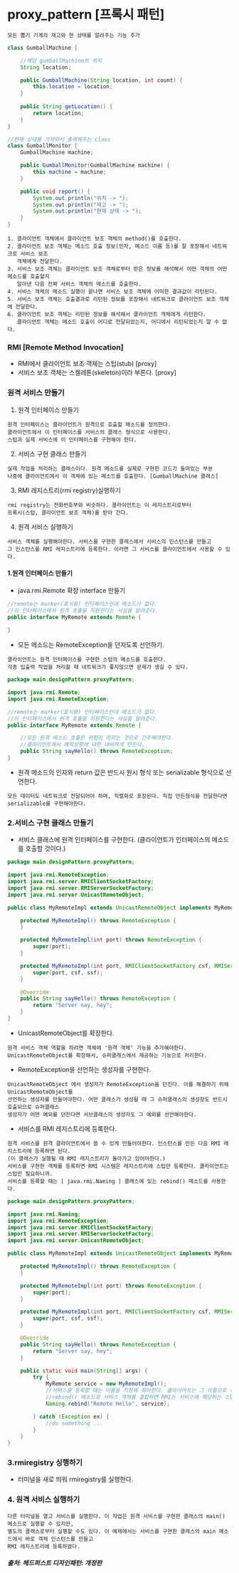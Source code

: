 # proxy_pattern [프록시 패턴]

```
모든 뽑기 기계의 재고와 현 상태를 알려주는 기능 추가
```

```java
class GumballMachine {

    //해당 gumballMachine의 위치
    String location;

    public GumballMachine(String location, int count) {
        this.location = location;
    }
    
    public String getLocation() {
        return location;
    }
}

//현재 상태를 가져와서 출력해주는 class
class GumballMonitor {
    GumballMachine machine;

    public GumballMonitor(GumballMachine machine) {
        this.machine = machine;
    }

    public void report() {
        System.out.println("위치 -> ");
        System.out.println("재고 -> ");
        System.out.println("현재 상태 -> ");
    }
}
```


```
1. 클라이언트 객체에서 클라이언트 보조 객체의 method()를 호출한다.    
2. 클라이언트 보조 객체는 메소드 호출 정보(인자, 메소드 이름 등)를 잘 포장해서 네트워크로 서비스 보조     
   객체에게 전달한다.
3. 서비스 보조 객체는 클라이언트 보조 객체로부터 받은 정보를 해석해서 어떤 객체의 어떤 메소드를 호출할지    
   알아낸 다음 진짜 서비스 객체의 메소드를 호출한다.
4. 서비스 객체의 메소드 실행이 끝나면 서비스 보조 객체에 어떠한 결과값이 리턴된다.
5. 서비스 보조 객체는 호출결과로 리턴된 정보를 포장해서 네트워크로 클라이언트 보조 객체에 전달한다.
6. 클라이언트 보조 객체는 리턴된 정보를 해석해서 클라이언트 객체에게 리턴한다.
   클라이언트 객체는 메소드 호출이 어디로 전달되었는지, 어디에서 리턴되었는지 알 수 없다.
```

### RMI [Remote Method Invocation]
- RMI에서 클라이언트 보조 객체는 스텁(stub) [proxy]
- 서비스 보조 객체는 스켈레톤(skeleton)이라 부른다. [proxy]

### 원격 서비스 만들기
1. 원격 인터페이스 만들기
```
원격 인터페이스는 클라이언트가 원격으로 호출할 메소드를 정의한다.    
클라이언트에서 이 인터페이스를 서비스의 클래스 형식으로 사용한다.      
스텁과 실제 서비스에 이 인터페이스를 구현해야 한다. 
```
2. 서비스 구현 클래스 만들기

```
실제 작업을 처리하는 클래스이다. 원격 메소드를 실제로 구현한 코드가 들어있는 부분
나중에 클라이언트에서 이 객체에 있는 메소드를 호출한다. [GumballMachine 클래스]
```
3. RMI 레지스트리(rmi registry)실행하기

```
rmi registry는 전화번호부와 비슷하다. 클라이언트는 이 레지스트리로부터 
프록시(스텁, 클라이언트 보조 객체)를 받아 간다.
```
4. 원격 서비스 실행하기

```
서비스 객체를 실행해야한다. 서비스를 구현한 클래스에서 서비스의 인스턴스를 만들고
그 인스턴스를 RMI 레지스트리에 등록한다. 이러면 그 서비스를 클라이언트에서 사용할 수 있다.
```


#### 1.원격 인터페이스 만들기
- java.rmi.Remote 확장 interface 만들기
```java
//remote는 marker(표식용) 인터페이스인데 메소드가 없다.
//이 인터페이스에서 원격 호출을 지원한다는 사실을 알려준다.
public interface MyRemote extends Remote {
    
}
```
- 모든 메소드는 RemoteException을 던지도록 선언하기.
```
클라이언트는 원격 인터페이스를 구현한 스텁의 메소드를 호출한다.    
각종 입출력 작업을 처리할 때 네트워크가 좋지않으면 문제가 생길 수 있다.
```

```java
package main.designPattern.proxyPattern;

import java.rmi.Remote;
import java.rmi.RemoteException;

//remote는 marker(표식용) 인터페이스인데 메소드가 없다.
//이 인터페이스에서 원격 호출을 지원한다는 사실을 알려준다.
public interface MyRemote extends Remote {

    //모든 원격 메소드 호출은 위험이 따르는 것으로 간주해야한다.
    //클라이언트에서 예외상황에 대한 대비하게 만든다.
    public String sayHello() throws RemoteException;
}

```
- 원격 메소드의 인자와 return 값은 반드시 원시 형식 또는 serializable 형식으로 선언한다.
```
모든 데이터도 네트워크로 전달되어야 하며, 직렬화로 포장된다. 직접 만든형식을 전달한다면 
serializable를 구현해야한다.
```


### 2.서비스 구현 클래스 만들기

- 서비스 클래스에 원격 인터페이스를 구현한다. (클라이언트가 인터페이스의 메소드를 호출할 것이다.)

```java
package main.designPattern.proxyPattern;

import java.rmi.RemoteException;
import java.rmi.server.RMIClientSocketFactory;
import java.rmi.server.RMIServerSocketFactory;
import java.rmi.server.UnicastRemoteObject;

public class MyRemoteImpl extends UnicastRemoteObject implements MyRemote {

    protected MyRemoteImpl() throws RemoteException {
    }

    protected MyRemoteImpl(int port) throws RemoteException {
        super(port);
    }

    protected MyRemoteImpl(int port, RMIClientSocketFactory csf, RMIServerSocketFactory ssf) throws RemoteException {
        super(port, csf, ssf);
    }

    @Override
    public String sayHello() throws RemoteException {
        return "Server say, hey";
    }
}
```

- UnicastRemoteObject를 확장한다.
```
원격 서비스 객체 역할을 하려면 객체에 '원격 객체' 기능을 추가해야한다.
UnicastRemoteObject를 확장해서, 슈퍼클래스에서 제공하는 기능으로 처리한다.
```

- RemoteException을 선언하는 생성자를 구현한다.
```
UnicastRemoteObject 에서 생성자가 RemoteException을 던진다. 이를 해결하기 위해 UnicastRemoteObject를    
선언하는 생성자를 만들어야한다. 어떤 클래스가 생성될 때 그 슈퍼클래스의 생성장도 반드시 호출되므로 슈퍼클래스     
생성자가 어떤 예외를 던진다면 서브클래스의 생성자도 그 예외를 선언해야한다.
```

- 서비스를 RMI 레지스트리에 등록한다.
```
원격 서비스를 원격 클라이언트에서 쓸 수 있게 만들어야한다. 인스턴스를 만든 다음 RMI 레지스트리에 등록하면 된다.   
(이 클래스가 실행될 때 RMI 레지스트리가 돌아가고 있어야한다.)    
서비스를 구현한 객체를 등록하면 RMI 시스템은 레지스트리에 스텁만 등록한다. 클라이언트는 스텁만 필요하니까.
서비스를 등록할 때는 [ java.rmi.Naming ] 클래스에 있는 rebind() 메소드를 사용한다.
```


```java
package main.designPattern.proxyPattern;

import java.rmi.Naming;
import java.rmi.RemoteException;
import java.rmi.server.RMIClientSocketFactory;
import java.rmi.server.RMIServerSocketFactory;
import java.rmi.server.UnicastRemoteObject;

public class MyRemoteImpl extends UnicastRemoteObject implements MyRemote {

    protected MyRemoteImpl() throws RemoteException {
    }

    protected MyRemoteImpl(int port) throws RemoteException {
        super(port);
    }

    protected MyRemoteImpl(int port, RMIClientSocketFactory csf, RMIServerSocketFactory ssf) throws RemoteException {
        super(port, csf, ssf);
    }

    @Override
    public String sayHello() throws RemoteException {
        return "Server say, hey";
    }

    public static void main(String[] args) {
        try {
            MyRemote service = new MyRemoteImpl();
            //서비스를 등록할 때는 이름을 지정해 줘야한다. 클라이어트는 그 이름으로 레지스트리를 검색한다.
            //rebind() 메소드로 서비스 객체를 결합하면 RMI는 서비스에 해당하는 스텁을 레지스트리에 추가한다.
            Naming.rebind("Remote Hello", service);

        } catch (Exception ex) {
            //do something ...
        }
    }
}
```


### 3.rmiregistry 싱행하기
- 터미널을 새로 띄워 rmiregistry를 실행한다.

### 4. 원격 서비스 실행하기
```
다른 터미널을 열고 서비스를 실행한다. 이 작업은 원격 서비스를 구현한 클래스의 main() 메소드로 실행할 수 있지만,     
별도의 클래스로부터 실행할 수도 있다. 이 예제에서는 서비스를 구현한 클래스의 main 메소드에서 바로 객체 인스턴스를 만들고    
RMI 레지스트리에 등록하였다.
```
##### 출처: 헤드퍼스트 디자인패턴: 개정판
